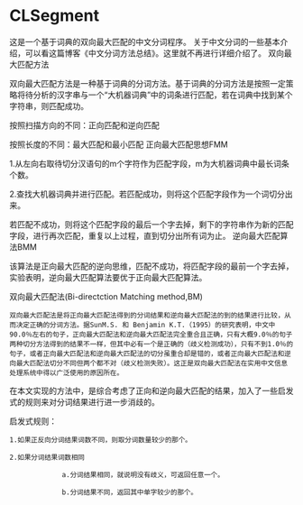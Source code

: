 CLSegment
=========

这是一个基于词典的双向最大匹配的中文分词程序。
关于中文分词的一些基本介绍，可以看这篇博客《中文分词方法总结》。这里就不再进行详细介绍了。
双向最大匹配方法

双向最大匹配方法是一种基于词典的分词方法。基于词典的分词方法是按照一定策略将待分析的汉字串与一个“大机器词典”中的词条进行匹配，若在词典中找到某个字符串，则匹配成功。

按照扫描方向的不同：正向匹配和逆向匹配

按照长度的不同：最大匹配和最小匹配
正向最大匹配思想FMM

1.从左向右取待切分汉语句的m个字符作为匹配字段，m为大机器词典中最长词条个数。

2.查找大机器词典并进行匹配。若匹配成功，则将这个匹配字段作为一个词切分出来。

若匹配不成功，则将这个匹配字段的最后一个字去掉，剩下的字符串作为新的匹配字段，进行再次匹配，重复以上过程，直到切分出所有词为止。
逆向最大匹配算法BMM

该算法是正向最大匹配的逆向思维，匹配不成功，将匹配字段的最前一个字去掉，实验表明，逆向最大匹配算法要优于正向最大匹配算法。


双向最大匹配法(Bi-directction Matching method,BM)

    双向最大匹配法是将正向最大匹配法得到的分词结果和逆向最大匹配法的到的结果进行比较，从而决定正确的分词方法。据SunM.S. 和 Benjamin K.T.（1995）的研究表明，中文中90.0％左右的句子，正向最大匹配法和逆向最大匹配法完全重合且正确，只有大概9.0％的句子两种切分方法得到的结果不一样，但其中必有一个是正确的（歧义检测成功），只有不到1.0％的句子，或者正向最大匹配法和逆向最大匹配法的切分虽重合却是错的，或者正向最大匹配法和逆向最大匹配法切分不同但两个都不对（歧义检测失败）。这正是双向最大匹配法在实用中文信息处理系统中得以广泛使用的原因所在。


在本文实现的方法中，是综合考虑了正向和逆向最大匹配的结果，加入了一些启发式的规则来对分词结果进行进一步消歧的。

启发式规则：

    1.如果正反向分词结果词数不同，则取分词数量较少的那个。

    2.如果分词结果词数相同

                 a.分词结果相同，就说明没有歧义，可返回任意一个。

                 b.分词结果不同，返回其中单字较少的那个。


